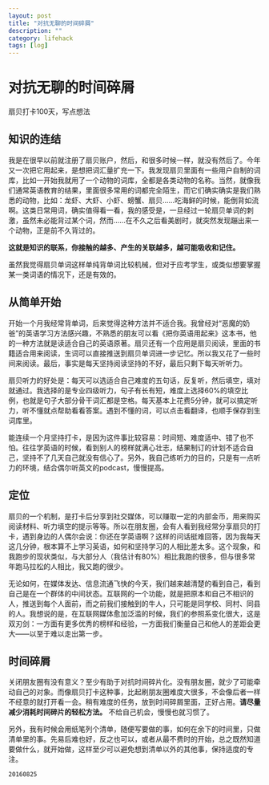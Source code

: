 ```yaml
---
layout: post
title: "对抗无聊的时间碎屑"
description: ""
category: lifehack
tags: [log]
---
```



# 对抗无聊的时间碎屑

扇贝打卡100天，写点想法


## 知识的连结

我是在很早以前就注册了扇贝账户，然后，和很多时候一样，就没有然后了。今年又一次把它用起来，是想把词汇量扩充一下。我发现扇贝里面有一些用户自制的词库，比如一开始我就用了一个动物的词库，全都是各类动物的名称。当然，就像我们通常英语教育的结果，里面很多常用的词都完全陌生，而它们确实确实是我们熟悉的动物，比如：龙虾、大虾、小虾、螃蟹、扇贝……吃海鲜的时候，能倒背如流啊。这类日常用词，确实值得看一看，我的感受是，一旦经过一轮扇贝单词的刺激，虽然未必能背过某个词，然而……在不久之后看美剧时，就突然发现蹦出来一个动物，正是前不久背过的。

**这就是知识的联系，你接触的越多、产生的关联越多，越可能吸收和记住。**

虽然我觉得扇贝单词这样单纯背单词比较机械，但对于应考学生，或类似想要掌握某一类词语的情况下，还是有效的。

## 从简单开始

开始一个月我经常背单词，后来觉得这种方法并不适合我。我曾经对“恶魔的奶爸”的英语学习方法感兴趣，不熟悉的朋友可以看《把你英语用起来》这本书，他的一种方法就是读适合自己的英语原著。扇贝还有一个应用是扇贝阅读，里面的书籍适合用来阅读，生词可以直接推送到扇贝单词进一步记忆。所以我又花了一些时间来阅读。最后，事实是每天坚持阅读坚持的不好，最后只剩下每天听听力。

扇贝听力的好处是：每天可以选适合自己难度的五句话，反复听，然后填空，填对就通过。我选择的是专业四级听力，句子有长有短，难度上选择60%的填空比例，也就是句子大部分骨干词汇都是空格。每天基本上花费5分钟，就可以搞定听力，听不懂就点帮助看看答案。遇到不懂的词，可以点击看翻译，也顺手保存到生词库里。

能连续一个月坚持打卡，是因为这件事比较容易：时间短、难度适中、错了也不怕。往往学英语的时候，看到别人的榜样就满心壮志，结果制订的计划不适合自己，坚持不了几天自己就没有信心了。另外，我自己练听力的目的，只是有一点听力的环境，结合偶尔听英文的podcast，慢慢提高。

## 定位

扇贝的一个机制，是打卡后分享到社交媒体，可以赚取一定的内部金币，用来购买阅读材料、听力填空的提示等等。所以在朋友圈，会有人看到我经常分享扇贝的打卡，遇到身边的人偶尔会说：你还在学英语啊？这样的问话挺难回答，因为我每天这几分钟，根本算不上学习英语，如何和坚持学习的人相比差太多。这个现象，和我跑步的现状类似，与大部分人（我估计有80%）相比我跑的很多，但与很多常年跑马拉松的人相比，我又跑的很少。

无论如何，在媒体发达、信息流通飞快的今天，我们越来越清楚的看到自己，看到自己是在一个群体的中间状态。互联网的一个功能，就是把原本和自己不相识的人，推送到每个人面前，而之前我们接触到的牛人，只可能是同学校、同村、同县的人。我想说的是，在互联网媒体愈加泛滥的时候，我们的参照系变化很大，这是双刃剑：一方面有更多优秀的榜样和经验，一方面我们衡量自己和他人的差距会更大——以至于难以走出第一步。

## 时间碎屑

关闭朋友圈有没有意义？至少有助于对抗时间碎片化。没有朋友圈，就少了可能牵动自己的对象。而像扇贝打卡这种事，比起刷朋友圈难度大很多，不会像后者一样不经意的就打开看一会。稍有难度的任务，放到时间碎屑里面，正好占用。**请尽量减少消耗时间碎片的轻松方法。** 不给自己机会，慢慢也就习惯了。

另外，我有时候会用纸笔列个清单，随便写要做的事，如何在余下的时间里，只做清单里的事。先易后难也好，反之也可以，或者从最不费时的开始，总之既然知道要做什么，就开始做，这样至少可以避免想到清单以外的其他事，保持适度的专注。

`20160825`

